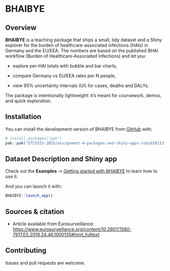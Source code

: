 # BHAIBYE

## Overview

**BHAIBYE** is a teaching package that ships a small, tidy dataset and a
Shiny explorer for the burden of healthcare-associated infections (HAIs)
in Germany and the EU/EEA. The numbers are based on the published BHAI
workflow (Burden of Healthcare-Associated Infections) and let you:

- explore per-HAI totals with bubble and bar charts,

- compare Germany vs EU/EEA rates per N people,

- view 95% uncertainty intervals (UI) for cases, deaths and DALYs.

The package is intentionally lightweight: it’s meant for coursework,
demos, and quick exploration.

## Installation

You can install the development version of BHAIBYE from
[GitHub](https://github.com/) with:

``` r
# install.packages("pak")
pak::pak("ETC5523-2025/assignment-4-packages-and-shiny-apps-ruby910113")
```

## Dataset Description and Shiny app

Check out the **Examples** → [Getting started with
BHAIBYE](https://ETC5523-2025.github.io/assignment-4-packages-and-shiny-apps-ruby910113/articles/BHAIBYE.html)
to learn how to use it.

And you can launch it with:

``` r
BHAIBYE::launch_app()
```

## Sources & citation

- Article available from Eurosurveillance:
  <https://www.eurosurveillance.org/content/10.2807/1560-7917.ES.2019.24.46.1900135#html_fulltext>

## Contributing

Issues and pull requests are welcome.
